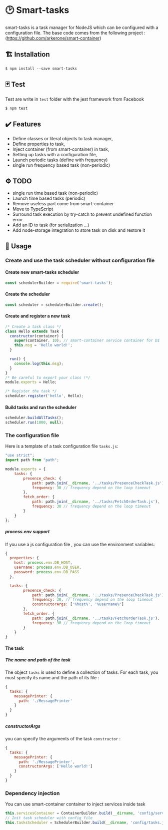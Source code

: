 # 🕑 Smart-tasks

  smart-tasks is a task manager for NodeJS which can be configured with a configuration file.
  The base code comes from the following project : (https://github.com/arkerone/smart-container)

## 🏗️ Installation
```
$ npm install --save smart-tasks
```

## 🃏 Test

Test are write in `test` folder with the jest framework from Facebook

```
$ npm test
```

## ✔️ Features
  * Define classes or literal objects to task manager,
  * Define properties to task,
  * Inject container (from smart-container) in task,
  * Setting up tasks with a configuration file,
  * Launch periodic tasks  (define with frequency)
  * single run frequency based task (non-periodic)

## ⚙️ TODO
  * single run time based task (non-periodic)
  * Launch time based tasks (periodic)
  * Remove useless part come from smart-container
  * Move to TypeScript 
  * Surround task execution by try-catch to prevent undefined function error 
  * Add an ID to task (for serialization ...)
  * Add node-storage integration to store task on disk and restore it

## 🤖 Usage

### Create and use the task scheduler without configuration file

#### Create new smart-tasks scheduler
```js
const schedulerBuilder = require('smart-tasks');
```

#### Create the scheduler
```js
const scheduler = schedulerBuilder.create();
```

#### Create and register a new task
```js
/* Create a task class */
class Hello extends Task {
  constructor(container) {
    super(container, 10); // smart-container service container for DI 
    this.msg = 'Hello world!';
  }

  run() {
    console.log(this.msg);
  }
}
/* Be careful to export your class !*/
module.exports = Hello;

/* Register the task */
scheduler.register('hello', Hello);
```

#### Build tasks and run the scheduler
```js
scheduler.buildAllTasks();
scheduler.run(1000, null);
```

### The configuration file
Here is a template of a task configuration file `tasks.js`:

```js
"use strict";
import path from "path";

module.exports = {
    tasks: {
        presence_check: {
            path: path.join(__dirname, '../tasks/PresenceCheckTask.js'),
            frequency: 30 // frequency depend on the loop timeout
        },
        fetch_order: {
            path: path.join(__dirname, '../tasks/FetchOrderTask.js'),
            frequency: 30 // frequency depend on the loop timeout 
        }
    }
};
```
##### process.env support
If you use a js configuration file , you can use the environment variables:
```js
{
  properties: {
    host: process.env.DB_HOST,
    username: process.env.DB_USER,
    password: process.env.DB_PASS
  },

  tasks: {
        presence_check: {
            path: path.join(__dirname, '../tasks/PresenceCheckTask.js'),
            frequency: 30, // frequency depend on the loop timeout
            constructorArgs: ['%host%', '%username%']
        },
        fetch_order: {
            path: path.join(__dirname, '../tasks/FetchOrderTask.js'),
            frequency: 30 // frequency depend on the loop timeout 
        }
    }
}
```
#### The task
##### The name and path of the task
The object `tasks` is used to define a collection of tasks. For each task, you must specify its name and the path of its file :
```js
{
  tasks: {
    messagePrinter: {
      path: './MessagePrinter'
    }
  }
}
```
##### constructorArgs
you can specify the arguments of the task `constructor` :
```js
{
  tasks: {
    messagePrinter: {
      path: './MessagePrinter',
      constructorArgs: ['Hello world!']
    }
  }
}
```
### Dependency injection

You can use smart-container container to inject services inside task
```js
this.servicesContainer = ContainerBuilder.build(__dirname, 'config/services.js');
// Init task scheduler with config file
this.tasksScheduler = SchedulerBuilder.build(__dirname, 'config/tasks.js', this.servicesContainer);
```
